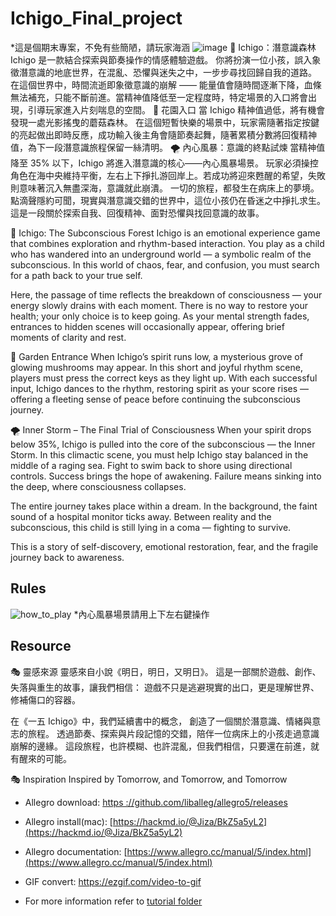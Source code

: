 # Ichigo_Final_project
*這是個期末專案，不免有些簡陋，請玩家海涵
![image](https://github.com/user-attachments/assets/014bbb3a-3b54-44f0-a917-f32f07928459)
🌊 Ichigo：潛意識森林
Ichigo 是一款結合探索與節奏操作的情感體驗遊戲。
 你將扮演一位小孩，誤入象徵潛意識的地底世界，在混亂、恐懼與迷失之中，一步步尋找回歸自我的道路。
在這個世界中，時間流逝即象徵意識的崩解 —— 能量值會隨時間逐漸下降，血條無法補充，只能不斷前進。當精神值降低至一定程度時，特定場景的入口將會出現，引導玩家進入片刻喘息的空間。
🌸 花園入口
當 Ichigo 精神值過低，將有機會發現一處光影搖曳的蘑菇森林。
 在這個短暫快樂的場景中，玩家需隨著指定按鍵的亮起做出即時反應，成功輸入後主角會隨節奏起舞，隨著累積分數將回復精神值，為下一段潛意識旅程保留一絲清明。
🌪 內心風暴：意識的終點試煉
當精神值降至 35% 以下，Ichigo 將進入潛意識的核心——內心風暴場景。
 玩家必須操控角色在海中央維持平衡，左右上下掙扎游回岸上。若成功將迎來甦醒的希望，失敗則意味著沉入無盡深海，意識就此崩潰。
一切的旅程，都發生在病床上的夢境。
 點滴聲隱約可聞，現實與潛意識交錯的世界中，這位小孩仍在昏迷之中掙扎求生。
這是一段關於探索自我、回復精神、面對恐懼與找回意識的故事。

🌊 Ichigo: The Subconscious Forest
Ichigo is an emotional experience game that combines exploration and rhythm-based interaction.
You play as a child who has wandered into an underground world — a symbolic realm of the subconscious. In this world of chaos, fear, and confusion, you must search for a path back to your true self.

Here, the passage of time reflects the breakdown of consciousness — your energy slowly drains with each moment. There is no way to restore your health; your only choice is to keep going. As your mental strength fades, entrances to hidden scenes will occasionally appear, offering brief moments of clarity and rest.

🌸 Garden Entrance
When Ichigo’s spirit runs low, a mysterious grove of glowing mushrooms may appear.
In this short and joyful rhythm scene, players must press the correct keys as they light up. With each successful input, Ichigo dances to the rhythm, restoring spirit as your score rises — offering a fleeting sense of peace before continuing the subconscious journey.

🌪 Inner Storm – The Final Trial of Consciousness
When your spirit drops below 35%, Ichigo is pulled into the core of the subconscious — the Inner Storm.
In this climactic scene, you must help Ichigo stay balanced in the middle of a raging sea. Fight to swim back to shore using directional controls. Success brings the hope of awakening. Failure means sinking into the deep, where consciousness collapses.

The entire journey takes place within a dream.
In the background, the faint sound of a hospital monitor ticks away. Between reality and the subconscious, this child is still lying in a coma — fighting to survive.

This is a story of self-discovery, emotional restoration, fear, and the fragile journey back to awareness.

## Rules

![how_to_play](https://github.com/user-attachments/assets/38e0f261-9153-4682-93dd-c20831af8065)
*內心風暴場景請用上下左右鍵操作

## Resource
🎭 靈感來源
靈感來自小說《明日，明日，又明日》。
這是一部關於遊戲、創作、失落與重生的故事，讓我們相信：
遊戲不只是逃避現實的出口，更是理解世界、修補傷口的容器。

在《一五 Ichigo》中，我們延續書中的概念，
創造了一個關於潛意識、情緒與意志的旅程。
透過節奏、探索與片段記憶的交錯，陪伴一位病床上的小孩走過意識崩解的邊緣。
這段旅程，也許模糊、也許混亂，但我們相信，只要還在前進，就有醒來的可能。

🎭 Inspiration
Inspired by Tomorrow, and Tomorrow, and Tomorrow


- Allegro download: [https ://github.com/liballeg/allegro5/releases](https://github.com/liballeg/allegro5/releases)

- Allegro install(mac): [https://hackmd.io/@Jiza/BkZ5a5yL2](https://hackmd.io/@Jiza/BkZ5a5yL2)
- Allegro documentation: [https://www.allegro.cc/manual/5/index.html](https://www.allegro.cc/manual/5/index.html)
- GIF convert: https://ezgif.com/video-to-gif
- For more information refer to [tutorial folder](https://github.com/yuan7122/I2P1_Final_project/tree/master/tutorial)
